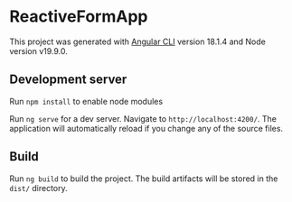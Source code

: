 # ReactiveFormApp

This project was generated with [Angular CLI](https://github.com/angular/angular-cli) version 18.1.4 and Node version v19.9.0.

## Development server

Run `npm install` to enable node modules

Run `ng serve` for a dev server. Navigate to `http://localhost:4200/`. The application will automatically reload if you change any of the source files.

## Build

Run `ng build` to build the project. The build artifacts will be stored in the `dist/` directory.

